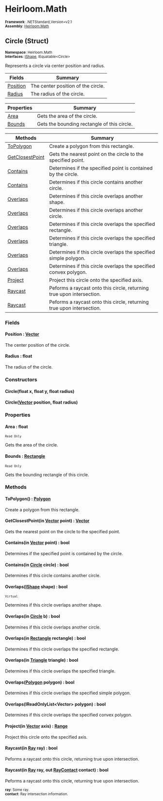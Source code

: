 # Heirloom.Math

<small>**Framework**: .NETStandard,Version=v2.1</small>  
<small>**Assembly**: [Heirloom.Math](../Heirloom.Math/Heirloom.Math.md)</small>  

## Circle (Struct)
<small>**Namespace**: Heirloom.Math</sub></small>  
<small>**Interfaces**: [IShape](Heirloom.Math.IShape.md), IEquatable\<Circle></small>  

Represents a circle via center position and radius.

| Fields                | Summary                            |
|-----------------------|------------------------------------|
| [Position](#POSIF46C) | The center position of the circle. |
| [Radius](#RADI6E85)   | The radius of the circle.          |

| Properties          | Summary                                     |
|---------------------|---------------------------------------------|
| [Area](#AREA9F52)   | Gets the area of the circle.                |
| [Bounds](#BOUNBCFE) | Gets the bounding rectangle of this circle. |

| Methods                      | Summary                                                               |
|------------------------------|-----------------------------------------------------------------------|
| [ToPolygon](#TOPO44DC)       | Create a polygon from this rectangle.                                 |
| [GetClosestPoint](#GETC53DD) | Gets the nearest point on the circle to the specified point.          |
| [Contains](#CONTD0AE)        | Determines if the specified point is contained by the circle.         |
| [Contains](#CONTD0AE)        | Determines if this circle contains another circle.                    |
| [Overlaps](#OVER7F2D)        | Determines if this circle overlaps another shape.                     |
| [Overlaps](#OVER7F2D)        | Determines if this circle overlaps another circle.                    |
| [Overlaps](#OVER7F2D)        | Determines if this circle overlaps the specified rectangle.           |
| [Overlaps](#OVER7F2D)        | Determines if this circle overlaps the specified triangle.            |
| [Overlaps](#OVER7F2D)        | Determines if this circle overlaps the specified simple polygon.      |
| [Overlaps](#OVER7F2D)        | Determines if this circle overlaps the specified convex polygon.      |
| [Project](#PROJAD47)         | Project this circle onto the specified axis.                          |
| [Raycast](#RAYC408E)         | Peforms a raycast onto this circle, returning true upon intersection. |
| [Raycast](#RAYC408E)         | Peforms a raycast onto this circle, returning true upon intersection. |

### Fields

#### <a name="POSIF46C"></a> Position : [Vector](Heirloom.Math.Vector.md)

The center position of the circle.

#### <a name="RADI6E85"></a> Radius : float

The radius of the circle.

### Constructors

#### Circle(float x, float y, float radius)

#### Circle([Vector](Heirloom.Math.Vector.md) position, float radius)

### Properties

#### <a name="AREA9F52"></a> Area : float

<small>`Read Only`</small>

Gets the area of the circle.

#### <a name="BOUNBCFE"></a> Bounds : [Rectangle](Heirloom.Math.Rectangle.md)

<small>`Read Only`</small>

Gets the bounding rectangle of this circle.

### Methods

#### <a name="TOPO74E3"></a> ToPolygon() : [Polygon](Heirloom.Math.Polygon.md)

Create a polygon from this rectangle.

#### <a name="GETCDAC0"></a> GetClosestPoint(in [Vector](Heirloom.Math.Vector.md) point) : [Vector](Heirloom.Math.Vector.md)

Gets the nearest point on the circle to the specified point.


#### <a name="CONT3338"></a> Contains(in [Vector](Heirloom.Math.Vector.md) point) : bool

Determines if the specified point is contained by the circle.


#### <a name="CONT78E5"></a> Contains(in [Circle](Heirloom.Math.Circle.md) circle) : bool

Determines if this circle contains another circle.


#### <a name="OVER450A"></a> Overlaps([IShape](Heirloom.Math.IShape.md) shape) : bool
<small>`Virtual`</small>

Determines if this circle overlaps another shape.


#### <a name="OVERF01F"></a> Overlaps(in [Circle](Heirloom.Math.Circle.md) b) : bool

Determines if this circle overlaps another circle.


#### <a name="OVER5BEF"></a> Overlaps(in [Rectangle](Heirloom.Math.Rectangle.md) rectangle) : bool

Determines if this circle overlaps the specified rectangle.


#### <a name="OVERB671"></a> Overlaps(in [Triangle](Heirloom.Math.Triangle.md) triangle) : bool

Determines if this circle overlaps the specified triangle.


#### <a name="OVER90B1"></a> Overlaps([Polygon](Heirloom.Math.Polygon.md) polygon) : bool

Determines if this circle overlaps the specified simple polygon.


#### <a name="OVER89F2"></a> Overlaps(IReadOnlyList\<Vector> polygon) : bool

Determines if this circle overlaps the specified convex polygon.


#### <a name="PROJDD62"></a> Project(in [Vector](Heirloom.Math.Vector.md) axis) : [Range](Heirloom.Math.Range.md)

Project this circle onto the specified axis.


#### <a name="RAYCACE7"></a> Raycast(in [Ray](Heirloom.Math.Ray.md) ray) : bool

Peforms a raycast onto this circle, returning true upon intersection.


#### <a name="RAYC4B66"></a> Raycast(in [Ray](Heirloom.Math.Ray.md) ray, out [RayContact](Heirloom.Math.RayContact.md) contact) : bool

Peforms a raycast onto this circle, returning true upon intersection.

<small>**ray**: <param name="ray">Some ray.</param></small>  
<small>**contact**: <param name="contact">Ray intersection information.</param></small>  

